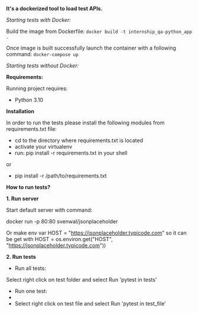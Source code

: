 

**It's a dockerized tool to load test APIs.** 


_Starting tests with Docker:_

Build the image from Dockerfile:  `docker build -t internship_qa-python_app .` 
 

Once image is built successfully launch the container with a following command: `docker-compose up     ` 




_Starting tests without Docker:_


**Requirements:** 

Running project requires:
* Python 3.10

**Installation** 

In order to run the tests please install the following modules from requirements.txt file:


* cd to the directory where requirements.txt is located
* activate your virtualenv
* run: pip install -r requirements.txt in your shell

or

* pip install -r /path/to/requirements.txt


**How to run tests?**

**1. Run server**

Start default server with command:

docker run -p 80:80 svenwal/jsonplaceholder

Or make env var HOST = "https://jsonplaceholder.typicode.com" 
so it can be get with HOST = os.environ.get("HOST", "https://jsonplaceholder.typicode.com"))


**2. Run tests**

* Run all tests:

Select right click on test folder and select Run 'pytest in tests'  

* Run one test:
* 
* Select right click on test file and select Run 'pytest in test_file'  


